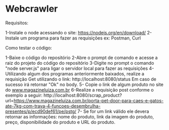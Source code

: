 # Webcrawler

Requisitos:

1-Instale o node acessando o site: https://nodejs.org/en/download/
2-Instale um programa para fazer as requisições ex: Postman, Curl

Como testar o código:

1-Baixe o código do repositório
2-Abre o prompt de comando e acesse a raiz do projeto do código do repositório
3-Digite no prompt o comando "node server.js" para ligar o servidor local para fazer as requisições
4-Utilizando algum dos programas anteriormente baixados, realize a requisição Get utilizando o link: http://localhost:8080/status Em caso de sucesso irá retornar "Ok" no body.
5- Copie o link de algum produto no site do www.magazineluiza.com.br
6-Realize a requisição post conforme o exemplo a seguir: http://localhost:8080/scrap_product?url=https://www.magazineluiza.com.br/porta-pet-door-para-caes-e-gatos-ate-7kg-com-trava-4-funcoes-desembrulha-presentes/p/ecd90def61/pe/pstg/
7- Se for um link válido ele devera retornar as informações: nome do produto, link da imagem do produto, preço, disponibilidade do produto e URL do produto.
